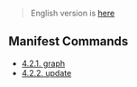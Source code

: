 > English version is [here](https://doc.poac.pm/en/commands/manifest-commands)

## Manifest Commands

* [4.2.1. graph](graph.md)
* [4.2.2. update](update.md)
